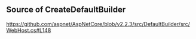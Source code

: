 ## Source of CreateDefaultBuilder
https://github.com/aspnet/AspNetCore/blob/v2.2.3/src/DefaultBuilder/src/WebHost.cs#L148

